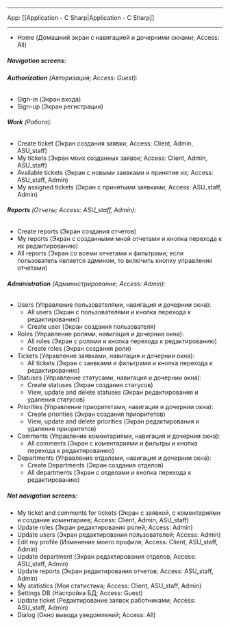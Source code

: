 
___
App: [[Application - C Sharp|Application - C Sharp]]
___

- Home (Домашний экран с навигацией и дочерними окнами; Access: All) 

##### **Navigation screens:**

###### **Authorization** (Авторизация; Access: Guest):
- SIgn-in (Экран входа) 
- Sign-up (Экран регистрации)  

###### **Work** (Работа):
- Create ticket (Экран создания заявки; Access: Client, Admin, ASU_staff)
- My tickets (Экран моих созданных заявок; Access: Client, Admin, ASU_staff) 
- Available  tickets (Экран с новыми заявками и принятие их; Access: ASU_staff, Admin) 
- My assigned tickets (Экран с принятыми заявками; Access: ASU_staff, Admin)

###### **Reports** (Отчеты; Access: ASU_staff, Admin):
- Create reports (Экран создания отчетов)
- My reports (Экран с созданными мной отчетами и кнопка перехода к их редактированию)
- All reports (Экран со всеми отчетами и фильтрами; если пользователь является админом, то включить кнопку управления отчетами)

###### **Administration** (Администрирование; Access: Admin):
- Users (Управление пользователями, навигация и дочернии окна):
	- All users (Экран с пользователями и кнопка перехода к редактированию) 
	- Create user  (Экран создания пользователя) 
- Roles (Управление ролями, навигация и дочернии окна):
	- All roles (Экран с ролями и кнопка перехода к редактированию) 
	- Create roles  (Экран создания роли) 
- Tickets (Управление заявками, навигация и дочернии окна):
	- All tickets (Экран с заявками и фильтрами и кнопка перехода к редактированию)
- Statuses (Управление статусами, навигация и дочернии окна):
	- Create statuses  (Экран создания статусов)
	- View, update and delete statuses (Экран редактирования и удаления статусов)
- Priorities (Управление приоритетами, навигация и дочернии окна):
	- Create priorities  (Экран создания приоритетов)
	- View, update and delete priorities (Экран редактирования и удаления приоритетов)
- Comments (Управление коментариями, навигация и дочернии окна):
	- All comments (Экран с коментариями и фильтры и кнопка перехода к редактированию)
- Departments (Управление отделами, навигация и дочернии окна):
	- Create Departments  (Экран создания отделов) 
	- All departments (Экран с отделами и кнопка перехода к редактированию) 

##### **Not navigation screens:**

- My ticket and comments for tickets (Экран с заявкой, с коментариями и  создание коментариев; Access: Client, Admin, ASU_staff)
- Update roles (Экран редактирования ролей; Access: Admin) 
- Update users (Экран редактирования пользователей; Access: Admin) 
- Edit my profile (Изменение моего профиля; Access: Client, ASU_staff, Admin) 
- Update department (Экран редактирования отделов; Access: ASU_staff, Admin) 
- Update reports (Экран редактирования отчетов; Access: ASU_staff, Admin)
- My statistics (Моя статистика; Access: Client, ASU_staff, Admin)
- Settings DB (Настройка БД; Access: Guest) 
- Update ticket (Редактирование заявок работниками; Access: ASU_staff, Admin)
- Dialog (Окно вывода уведомлений; Access: All)